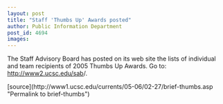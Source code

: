 ```yaml
---
layout: post
title: "Staff 'Thumbs Up' Awards posted"
author: Public Information Department
post_id: 4694
images:
---
```


<a name="content" id="content"></a>
<p>
  The Staff Advisory Board has posted on its web site the lists of individual and team recipients of 2005 Thumbs Up Awards. Go to: <a href="http://www2.ucsc.edu/sab">http://www2.ucsc.edu/sab</a>/.
</p>
[source](http://www1.ucsc.edu/currents/05-06/02-27/brief-thumbs.asp "Permalink to brief-thumbs")

